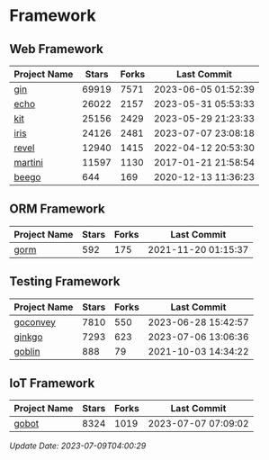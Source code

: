 # Framework

## Web Framework
| Project Name | Stars | Forks | Last Commit |
| ------------ | ----- | ----- | ----------- |
| [gin](https://github.com/gin-gonic/gin) | 69919 | 7571 | 2023-06-05 01:52:39 |
| [echo](https://github.com/labstack/echo) | 26022 | 2157 | 2023-05-31 05:53:33 |
| [kit](https://github.com/go-kit/kit) | 25156 | 2429 | 2023-05-29 21:23:33 |
| [iris](https://github.com/kataras/iris) | 24126 | 2481 | 2023-07-07 23:08:18 |
| [revel](https://github.com/revel/revel) | 12940 | 1415 | 2022-04-12 20:53:30 |
| [martini](https://github.com/go-martini/martini) | 11597 | 1130 | 2017-01-21 21:58:54 |
| [beego](https://github.com/astaxie/beego) | 644 | 169 | 2020-12-13 11:36:23 |

## ORM Framework
| Project Name | Stars | Forks | Last Commit |
| ------------ | ----- | ----- | ----------- |
| [gorm](https://github.com/jinzhu/gorm) | 592 | 175 | 2021-11-20 01:15:37 |

## Testing Framework
| Project Name | Stars | Forks | Last Commit |
| ------------ | ----- | ----- | ----------- |
| [goconvey](https://github.com/smartystreets/goconvey) | 7810 | 550 | 2023-06-28 15:42:57 |
| [ginkgo](https://github.com/onsi/ginkgo) | 7293 | 623 | 2023-07-06 13:06:36 |
| [goblin](https://github.com/franela/goblin) | 888 | 79 | 2021-10-03 14:34:22 |

## IoT Framework
| Project Name | Stars | Forks | Last Commit |
| ------------ | ----- | ----- | ----------- |
| [gobot](https://github.com/hybridgroup/gobot) | 8324 | 1019 | 2023-07-07 07:09:02 |

*Update Date: 2023-07-09T04:00:29*